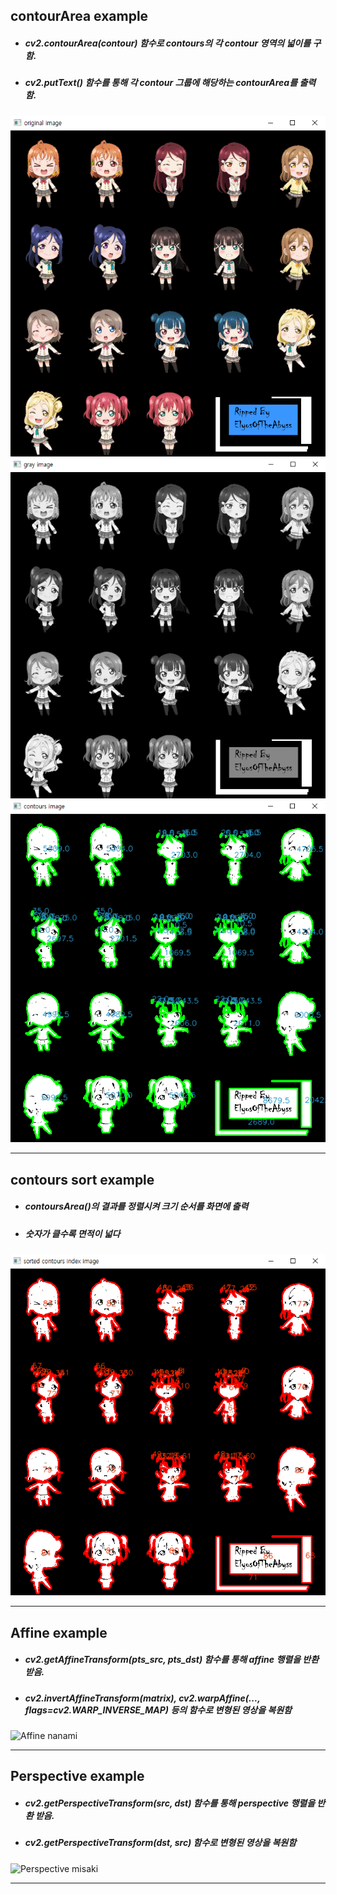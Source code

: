 ## contourArea example
+ ##### cv2.contourArea(contour) 함수로 contours의 각 contour 영역의 넓이를 구함.
+ ##### cv2.putText() 함수를 통해 각 contour 그룹에 해당하는 contourArea를 출력함.
![Origin lovelive](./Images/origin_love_live.PNG)
![Gray lovelive](./Images/gray_love_live.PNG)
![ContourArea lovelive](./Images/contourArea_love_live.PNG)
- - -
## contours sort example
+ ##### contoursArea()의 결과를 정렬시켜 크기 순서를 화면에 출력
+ ##### 숫자가 클수록 면적이 넓다
![Contours Sort lovelive](./Images/contour_sort_love_live.PNG)
- - -
## Affine example
+ ##### cv2.getAffineTransform(pts_src, pts_dst) 함수를 통해 affine 행렬을 반환 받음.
+ ##### cv2.invertAffineTransform(matrix), cv2.warpAffine(..., flags=cv2.WARP_INVERSE_MAP) 등의 함수로 변형된 영상을 복원함
![Affine nanami](./Images/Affine_nanami.PNG)
- - -
## Perspective example
+ ##### cv2.getPerspectiveTransform(src, dst) 함수를 통해 perspective 행렬을 반환 받음.
+ ##### cv2.getPerspectiveTransform(dst, src) 함수로 변형된 영상을 복원함
![Perspective misaki](./Images/Perspective_misaki.PNG)
- - -


